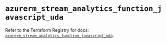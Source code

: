 # `azurerm_stream_analytics_function_javascript_uda`

Refer to the Terraform Registry for docs: [`azurerm_stream_analytics_function_javascript_uda`](https://registry.terraform.io/providers/hashicorp/azurerm/4.16.0/docs/resources/stream_analytics_function_javascript_uda).
